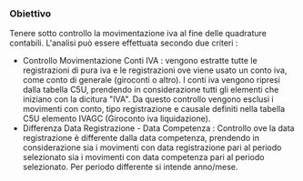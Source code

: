 ### Obiettivo
Tenere sotto controllo la movimentazione iva al fine delle quadrature contabili.
L'analisi può essere effettuata secondo due criteri : 
-  Controllo Movimentazione Conti IVA :  vengono estratte tutte le registrazioni di pura iva e le registrazioni ove viene usato un conto iva, come conto di generale (giroconti o altro). I conti iva vengono ripresi dalla tabella C5U, prendendo in considerazione tutti gli elementi che iniziano con la dicitura "IVA". Da questo controllo vengono esclusi i movimenti con conto, tipo registrazione e causale definiti nella tabella C5U elemento IVAGC (Giroconto iva liquidazione).
-  Differenza Data Registrazione - Data Competenza :  Controllo ove la data registrazione è differente dalla data competenza, prendendo in considerazione sia i movimenti con data registrazione pari al periodo selezionato sia i movimenti con data competenza pari al periodo selezionato. Per periodo differente si intende anno/mese.
